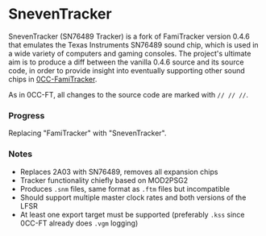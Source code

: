 # SnevenTracker

SnevenTracker (SN76489 Tracker) is a fork of FamiTracker version 0.4.6 that
emulates the Texas Instruments SN76489 sound chip, which is used in a wide
variety of computers and gaming consoles. The project's ultimate aim is to
produce a diff between the vanilla 0.4.6 source and its source code, in order to
provide insight into eventually supporting other sound chips in
[0CC-FamiTracker](https://github.com/HertzDevil/0CC-FamiTracker).

As in 0CC-FT, all changes to the source code are marked with `// // //`.

### Progress

Replacing "FamiTracker" with "SnevenTracker".

### Notes

- Replaces 2A03 with SN76489, removes all expansion chips
- Tracker functionality chiefly based on MOD2PSG2
- Produces `.snm` files, same format as `.ftm` files but incompatible
- Should support multiple master clock rates and both versions of the LFSR
- At least one export target must be supported (preferably `.kss` since 0CC-FT
  already does `.vgm` logging)
